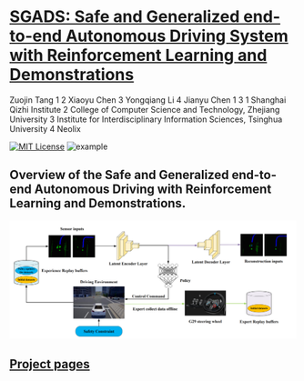 
[SGADS: Safe and Generalized end-to-end Autonomous Driving System with Reinforcement Learning and Demonstrations](https://arxiv.org/abs/2401.11792)
======

Zuojin Tang 1 2 Xiaoyu Chen 3 Yongqiang Li 4 Jianyu Chen 1 3 
1 Shanghai Qizhi Institute
2 College of Computer Science and Technology, Zhejiang University 
3 Institute for Interdisciplinary Information Sciences, Tsinghua University 
4 Neolix

[![MIT License](https://img.shields.io/badge/license-MIT-blue.svg)](LICENSE.md) ![example](https://img.shields.io/badge/Logitech-G29-yellow.svg)
 
##  Overview of the Safe and Generalized end-to-end Autonomous Driving with Reinforcement Learning and Demonstrations. 
![images](framework.png)

## [Project pages](https://sites.google.com/view/sgads-proj/sgads)
